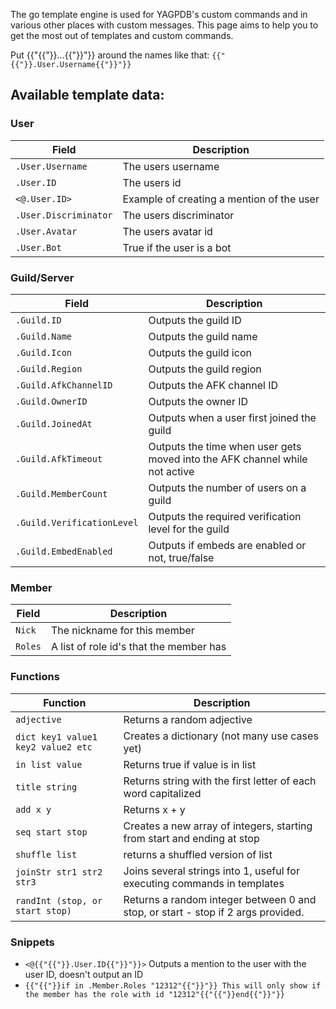 The go template engine is used for YAGPDB's custom commands and in various other places with custom messages.
This page aims to help you to get the most out of templates and custom commands.

Put {{"{{"}}...{{"}}"}} around the names like that: `{{"{{"}}.User.Username{{"}}"}}`

## Available template data:

### User

| Field | Description |
| --- | --- |
| `.User.Username` | The users username |
| `.User.ID` | The users id |
| `<@.User.ID>` | Example of creating a mention of the user |
| `.User.Discriminator` | The users discriminator | 
| `.User.Avatar` | The users avatar id |
| `.User.Bot` | True if the user is a bot | 

### Guild/Server

| Field | Description |
| --- | --- |
| `.Guild.ID` | Outputs the guild ID |
| `.Guild.Name` | Outputs the guild name |
| `.Guild.Icon` | Outputs the guild icon |
| `.Guild.Region` | Outputs the guild region |
| `.Guild.AfkChannelID` | Outputs the AFK channel ID |
| `.Guild.OwnerID` | Outputs the owner ID |
| `.Guild.JoinedAt` | Outputs when a user first joined the guild |
| `.Guild.AfkTimeout` | Outputs the time when user gets moved into the AFK channel while not active |
| `.Guild.MemberCount` | Outputs the number of users on a guild |
| `.Guild.VerificationLevel` | Outputs the required verification level for the guild |
| `.Guild.EmbedEnabled` | Outputs if embeds are enabled or not, true/false |

### Member
| Field | Description |
| --- | --- |
| `Nick` | The nickname for this member |
| `Roles` | A list of role id's that the member has |

### Functions
| Function | Description |
| --- | --- |
| `adjective` | Returns a random adjective |
| `dict key1 value1 key2 value2 etc` | Creates a dictionary (not many use cases yet) |
| `in list value` | Returns true if value is in list |
| `title string` | Returns string with the first letter of each word capitalized |
| `add x y` | Returns x + y |
| `seq start stop` | Creates a new array of integers, starting from start and ending at stop |
| `shuffle list` | returns a shuffled version of list |
| `joinStr str1 str2 str3` | Joins several strings into 1, useful for executing commands in templates |
| `randInt (stop, or start stop)` | Returns a random integer between 0 and stop, or start - stop if 2 args provided.  |

### Snippets
* `<@{{"{{"}}.User.ID{{"}}"}}>` Outputs a mention to the user with the user ID, doesn't output an ID
* `{{"{{"}}if in .Member.Roles "12312"{{"}}"}} This will only show if the member has the role with id "12312"{{"{{"}}end{{"}}"}}`
